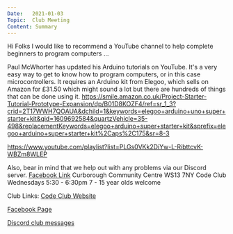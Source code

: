 ```yaml
---
Date:   2021-01-03
Topic:  Club Meeting
Content: Summary
---
```

Hi Folks
I would like to recommend a YouTube channel to help complete beginners to program computers ...

Paul McWhorter has updated his Arduino tutorials on YouTube.
It's a very easy way to get to know how to program computers, or in this case microcontrollers.
It requires an Arduino kit from Elegoo, which sells on Amazon for £31.50 which might sound a lot but there are hundreds of things that can be done using it. 
https://smile.amazon.co.uk/Project-Starter-Tutorial-Prototype-Expansion/dp/B01D8KOZF4/ref=sr_1_3?crid=2T17WWH7QOAUA&dchild=1&keywords=elegoo+arduino+uno+super+starter+kit&qid=1609692584&quartzVehicle=35-498&replacementKeywords=elegoo+arduino+super+starter+kit&sprefix=elegoo+arduino+super+starter+kit%2Caps%2C175&sr=8-3

https://www.youtube.com/playlist?list=PLGs0VKk2DiYw-L-RibttcvK-WBZm8WLEP

Also, bear in mind that we help out with any problems via our Discord server.
[Facebook Link](https://www.facebook.com/1481985248595237/posts/3388460661281010/)
Curborough Community Centre
WS13 7NY
Code Club
Wednesdays 5:30 - 6:30pm
7 - 15 year olds welcome

Club Links:
[Code Club Website](https://lichfield-code-club.github.io/)

[Facebook Page](https://www.facebook.com/LichfieldCoders)

[Discord club messages](https://discord.gg/szz6xGK)
